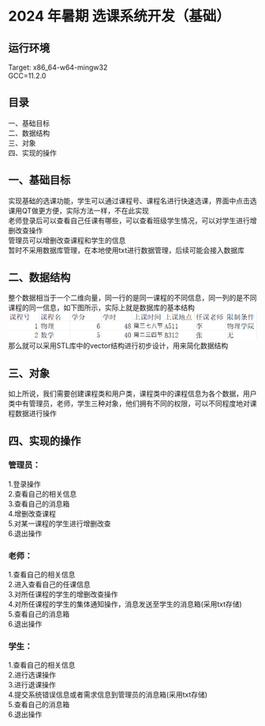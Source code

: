 # 2024 年暑期 选课系统开发（基础）

## 运行环境
Target: x86_64-w64-mingw32  
GCC=11.2.0

## 目录

一、基础目标  
二、数据结构  
三、对象  
四、实现的操作  

## 一、基础目标
实现基础的选课功能，学生可以通过课程号、课程名进行快速选课，界面中点击选课用QT做更方便，实际方法一样，不在此实现    
老师登录后可以查看自己任课有哪些，可以查看班级学生情况，可以对学生进行增删改查操作  
管理员可以增删改查课程和学生的信息  
暂时不采用数据库管理，在本地使用txt进行数据管理，后续可能会接入数据库   

## 二、数据结构
整个数据相当于一个二维向量，同一行的是同一课程的不同信息，同一列的是不同课程的同一信息，如下图所示，实际上就是数据库的基本结构  
![alt text](image.png)  
那么就可以采用STL库中的vector结构进行初步设计，用来简化数据结构 

## 三、对象
如上所说，我们需要创建课程类和用户类，课程类中的课程信息为各个数据，用户类中有管理员，老师，学生三种对象，他们拥有不同的权限，可以不同程度地对课程数据进行操作  

## 四、实现的操作

### 管理员：
1.登录操作  
2.查看自己的相关信息    
3.查看自己的消息箱  
4.增删改查课程  
5.对某一课程的学生进行增删改查  
6.退出操作  

### 老师：
1.查看自己的相关信息    
2.进入查看自己的任课信息    
3.对所任课程的学生的增删改查操作    
4.对所任课程的学生的集体通知操作，消息发送至学生的消息箱(采用txt存储)   
5.查看自己的消息箱  
6.退出操作

### 学生：
1.查看自己的相关信息    
2.进行选课操作  
3.进行退课操作  
4.提交系统错误信息或者需求信息到管理员的消息箱(采用txt存储)    
5.查看自己的消息箱  
6.退出操作  
